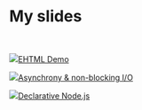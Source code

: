 # My slides

<br>

<img class="left-to-link" src="/image/slide.png?v=79a543ad?v=79a543ad?v=79a543ad"><a href="https://docs.google.com/presentation/d/14dWh633HwGlZTsuzs5VoCR1QVYo-UVah6V47dCki_Y4/edit?usp=sharing">EHTML Demo</a>

<img class="left-to-link" src="/image/slide.png"><a href="https://docs.google.com/presentation/d/1TLcJkOM26ZFb17IufgRfD1uHMw_LCz12CVxqs1j50eU/edit?usp=sharing">Asynchrony & non-blocking I/O
</a>

<img class="left-to-link" src="/image/slide.png"><a href="https://docs.google.com/presentation/d/1Ci4Tl8Z3S9CKHH4-6X8biXdJtX2qYXvZu6HXdN_cC74/edit?usp=sharing">Declarative Node.js
</a>
